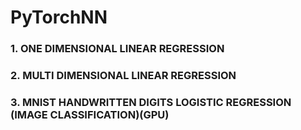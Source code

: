 # PyTorchNN
### 1. ONE DIMENSIONAL LINEAR REGRESSION
### 2. MULTI DIMENSIONAL LINEAR REGRESSION
### 3. MNIST HANDWRITTEN DIGITS LOGISTIC REGRESSION (IMAGE CLASSIFICATION)(GPU)
